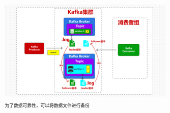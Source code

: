 ![image-20240822224827356](images/2、Kafka基础组件/image-20240822224827356.png)



为了数据可靠性，可以将数据文件进行备份



